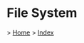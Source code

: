 
<h1>File System</h1>

<p>> <a href="../README.md">Home</a> > <a href="./index.md">Index</a></p>

</br>

